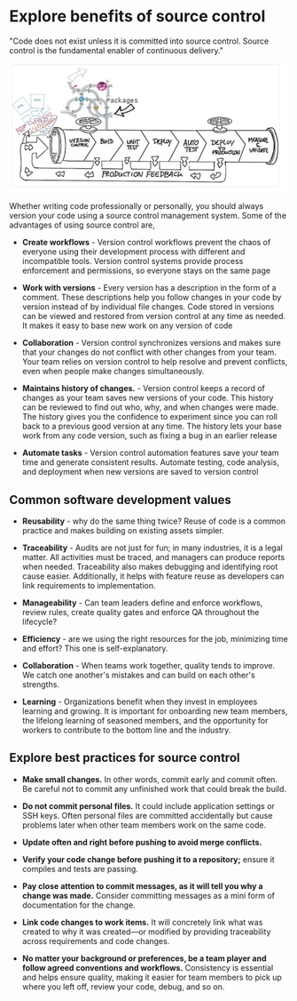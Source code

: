 # Explore benefits of source control

"Code does not exist unless it is committed into source control. Source control is the fundamental enabler of continuous delivery."

![vc.png](vc/vc_d.png)

Whether writing code professionally or personally, you should always version your code using a source control management system. Some of the advantages of using source control are,

* <b>Create workflows</b> - Version control workflows prevent the chaos of everyone using their development process with different and incompatible tools. Version control systems provide process enforcement and permissions, so everyone stays on the same page

* <b>Work with versions</b> - Every version has a description in the form of a comment. These descriptions help you follow changes in your code by version instead of by individual file changes. Code stored in versions can be viewed and restored from version control at any time as needed. It makes it easy to base new work on any version of code

* <b>Collaboration</b> - Version control synchronizes versions and makes sure that your changes do not conflict with other changes from your team. Your team relies on version control to help resolve and prevent conflicts, even when people make changes simultaneously.

* <b>Maintains history of changes.</b> - Version control keeps a record of changes as your team saves new versions of your code. This history can be reviewed to find out who, why, and when changes were made. The history gives you the confidence to experiment since you can roll back to a previous good version at any time. The history lets your base work from any code version, such as fixing a bug in an earlier release

* <b>Automate tasks</b> - Version control automation features save your team time and generate consistent results. Automate testing, code analysis, and deployment when new versions are saved to version control


## Common software development values

* <b>Reusability</b> - why do the same thing twice? Reuse of code is a common practice and makes building on existing assets simpler.

* <b>Traceability</b> -  Audits are not just for fun; in many industries, it is a legal matter. All activities must be traced, and managers can produce reports when needed. Traceability also makes debugging and identifying root cause easier. Additionally, it helps with feature reuse as developers can link requirements to implementation.

* <b>Manageability</b> - Can team leaders define and enforce workflows, review rules, create quality gates and enforce QA throughout the lifecycle?

* <b>Efficiency</b> - are we using the right resources for the job, minimizing time and effort? This one is self-explanatory.
  
* <b>Collaboration</b> - When teams work together, quality tends to improve. We catch one another's mistakes and can build on each other's strengths.

* <b>Learning</b> - Organizations benefit when they invest in employees learning and growing. It is important for onboarding new team members, the lifelong learning of seasoned members, and the opportunity for workers to contribute to the bottom line and the industry.


## Explore best practices for source control

* <b>Make small changes.</b> In other words, commit early and commit often. Be careful not to commit any unfinished work that could break the build.

* <b>Do not commit personal files.</b> It could include application settings or SSH keys. Often personal files are committed accidentally but cause problems later when other team members work on the same code.

* <b>Update often and right before pushing to avoid merge conflicts.</b>

* <b>Verify your code change before pushing it to a repository;</b> ensure it compiles and tests are passing.

* <b>Pay close attention to commit messages, as it will tell you why a change was made.</b> Consider committing messages as a mini form of documentation for the change.

* <b>Link code changes to work items.</b> It will concretely link what was created to why it was created—or modified by providing traceability across requirements and code changes.

* <b>No matter your background or preferences, be a team player and follow agreed conventions and workflows.</b> Consistency is essential and helps ensure quality, making it easier for team members to pick up where you left off, review your code, debug, and so on.